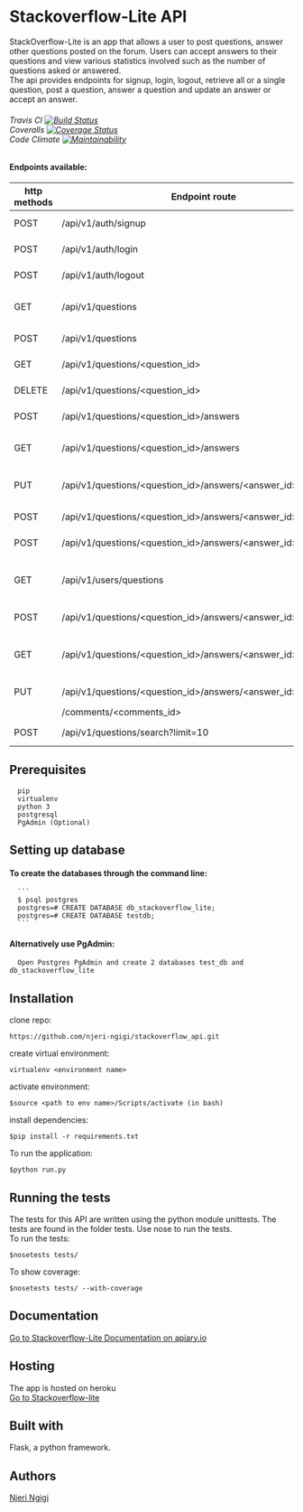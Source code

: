 # Stackoverflow-Lite API
StackOverflow-Lite is an app that allows a user to post questions, answer other questions posted on the forum. Users can accept answers to their questions and view various statistics involved such as the number of questions asked or answered.<br>
The api provides endpoints for signup, login, logout, retrieve all or a single question, post a question, answer a question and update an answer or accept an answer.

###### Travis CI [![Build Status](https://travis-ci.org/njeri-ngigi/stackoverflow_api.svg?branch=badges)](https://travis-ci.org/njeri-ngigi/stackoverflow_api) <br> Coveralls [![Coverage Status](https://coveralls.io/repos/github/njeri-ngigi/stackoverflow_api/badge.svg?branch=badges)](https://coveralls.io/github/njeri-ngigi/stackoverflow_api?branch=badges) <br>  Code Climate [![Maintainability](https://api.codeclimate.com/v1/badges/f1bd8db087f96b7543ea/maintainability)](https://codeclimate.com/github/njeri-ngigi/stackoverflow_api/maintainability)

#### Endpoints available:
| http methods |    Endpoint route                          |   Endpoint functionality                                     |
| ------------ | ----------------------------------         | ------------------------------------------------------------ |
| POST         | /api/v1/auth/signup                        |   Creates a user account                                     |
| POST         | /api/v1/auth/login                         |   Logs in a user                                             |
| POST         | /api/v1/auth/logout                        |   Logs out a user                                            |
| GET          | /api/v1/questions                          |   Get all questions on platform                              |
| POST         | /api/v1/questions                          |   Post a new question                                        |
| GET          | /api/v1/questions/<question_id>            |   Get a single question                                      |
| DELETE       | /api/v1/questions/<question_id>            |   Delete a question                                          |
| POST         | /api/v1/questions/<question_id>/answers    |   Post an answer                                             |
| GET          | /api/v1/questions/<question_id>/answers    |   Get all answers for a question                             |
| PUT          | /api/v1/questions/<question_id>/answers/<answer_id>           |   Edit or accept an answer                |
| POST         | /api/v1/questions/<question_id>/answers/<answer_id>/upvote    |   Upvote an answer                        |
| POST         | /api/v1/questions/<question_id>/answers/<answer_id>/downvote  |   Downvote an answer                      |
| GET          | /api/v1/users/questions                    |   Get all questions asked by user                            |
| POST         | /api/v1/questions/<question_id>/answers/<answer_id>/comments  |   Post a comment                          |
| GET          | /api/v1/questions/<question_id>/answers/<answer_id>/comments  |   Get all comments for an answer          |
| PUT          | /api/v1/questions/<question_id>/answers/<answer_id>           |   Edit comment                            |
|              | /comments/<comments_id>                    |                                                              |
| POST         | /api/v1/questions/search?limit=10          |   Search a question                                          |

## Prerequisites
      pip
      virtualenv
      python 3
      postgresql
      PgAdmin (Optional)
## Setting up database
#### To create the databases through the command line:
      ```
      $ psql postgres
      postgres=# CREATE DATABASE db_stackoverflow_lite;
      postgres=# CREATE DATABASE testdb;
      ```
#### Alternatively use PgAdmin:
      Open Postgres PgAdmin and create 2 databases test_db and db_stackoverflow_lite
## Installation
   clone repo:
   ```
   https://github.com/njeri-ngigi/stackoverflow_api.git
   ```
   create virtual environment: 
   ```
   virtualenv <environment name>
   ```
   activate environment:
   ```
   $source <path to env name>/Scripts/activate (in bash)
   ```
   install dependencies:
   ```
   $pip install -r requirements.txt
   ```
   To run the application:
   ```
   $python run.py
   ```
## Running the tests
  The tests for this API are written using the python module unittests. The tests are found in the folder tests.
  Use nose to run the tests.<br>
  To run the tests:
      
   ```
   $nosetests tests/
   ```
  To show coverage:
   ```
   $nosetests tests/ --with-coverage
   ```
## Documentation
[Go to Stackoverflow-Lite Documentation on apiary.io](https://stackoverflowlite17.docs.apiary.io/#)

## Hosting
The app is hosted on heroku<br>
[Go to Stackoverflow-lite](https://my-stackoverflow-lite-api.herokuapp.com/)

## Built with 
   Flask, a python framework.
   
## Authors
[Njeri Ngigi](https://github.com/njeri-ngigi)
